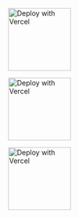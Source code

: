 <a href="https://www.aibangxuanxing.com" target="_blank">
  <img src="https://pub-9afd37582afd4e23a5f8075515d93ece.r2.dev/IconParkToolkit.svg" alt="Deploy with Vercel" width="128" height="128" />
</a>

[<img src="https://pub-9afd37582afd4e23a5f8075515d93ece.r2.dev/IconParkToolkit.svg" alt="Deploy with Vercel" width="128" height="128" />](https://www.aibangxuanxing.com)

<a href="https://www.aibangxuanxing.com">
  <img src="https://pub-9afd37582afd4e23a5f8075515d93ece.r2.dev/IconParkToolkit.svg" alt="Deploy with Vercel" style="width:128px; height:128px;" />
</a>
